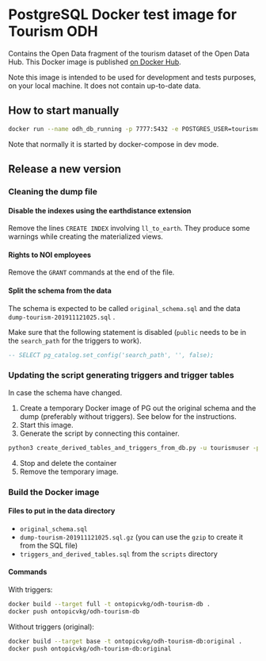 # PostgreSQL Docker test image for Tourism ODH

Contains the Open Data fragment of the tourism dataset of the Open Data Hub. This Docker image is published [on Docker Hub](https://hub.docker.com/r/ontopicvkg/odh-tourism-db).

Note this image is intended to be used for development and tests purposes, on your local machine. It does not contain up-to-date data.

## How to start manually

```sh
docker run --name odh_db_running -p 7777:5432 -e POSTGRES_USER=tourismuser -e POSTGRES_PASSWORD=postgres2 -d ontopicvkg/odh-tourism-db
```

Note that normally it is started by docker-compose in dev mode.

## Release a new version

### Cleaning the dump file

#### Disable the indexes using the earthdistance extension
Remove the lines `CREATE INDEX` involving `ll_to_earth`. They produce some warnings while creating the materialized views.

#### Rights to NOI employees
Remove the `GRANT` commands at the end of the file.

#### Split the schema from the data

The schema is expected to be called `original_schema.sql` and the data `dump-tourism-201911121025.sql` .

Make sure that the following statement is disabled (`public` needs to be in the `search_path` for the triggers to work).
```sql
-- SELECT pg_catalog.set_config('search_path', '', false);
```

### Updating the script generating triggers and trigger tables

In case the schema have changed.

  1. Create a temporary Docker image of PG out the original schema and the dump (preferably without triggers). See below for the instructions.
  2. Start this image.
  3. Generate the script by connecting this container.
  ```sh
  python3 create_derived_tables_and_triggers_from_db.py -u tourismuser -p postgres2 -h localhost -d tourismuser --port=7777
  ```
  4. Stop and delete the container
  5. Remove the temporary image.


### Build the Docker image

#### Files to put in the data directory

* `original_schema.sql`
* `dump-tourism-201911121025.sql.gz` (you can use the `gzip` to create it from the SQL file)
* `triggers_and_derived_tables.sql` from the `scripts` directory

#### Commands

With triggers:
```sh
docker build --target full -t ontopicvkg/odh-tourism-db .
docker push ontopicvkg/odh-tourism-db
```

Without triggers (original):
```sh
docker build --target base -t ontopicvkg/odh-tourism-db:original .
docker push ontopicvkg/odh-tourism-db:original
```
